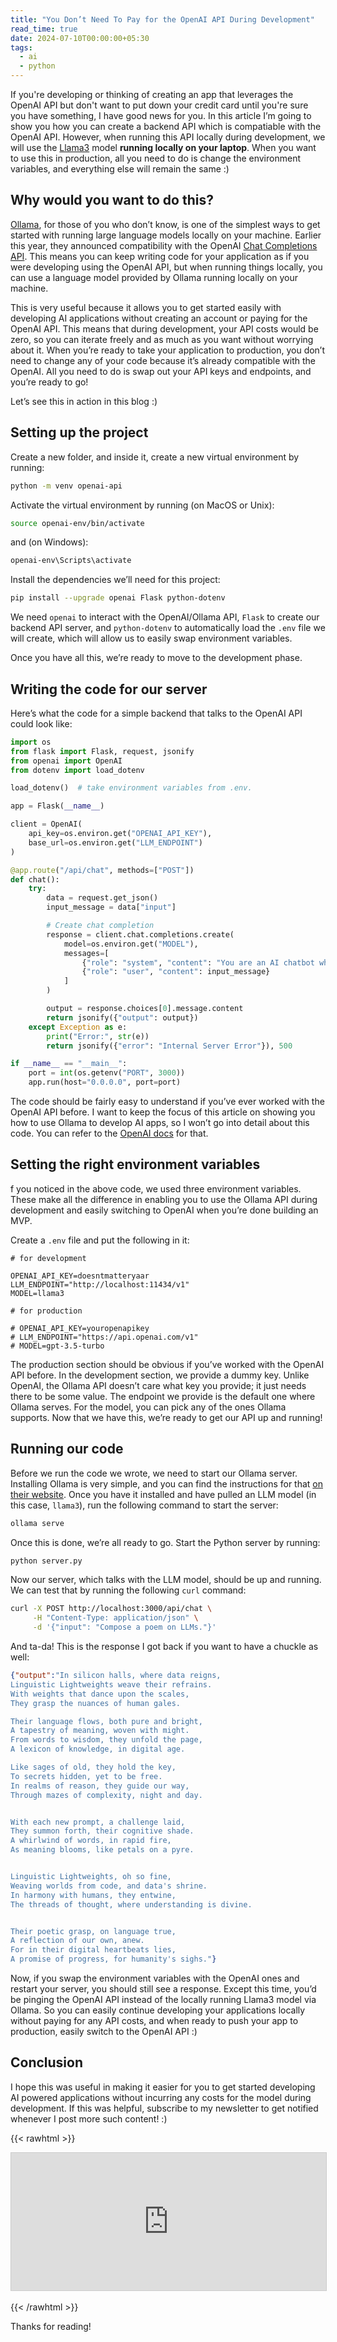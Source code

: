 ```yaml
---
title: "You Don’t Need To Pay for the OpenAI API During Development"
read_time: true
date: 2024-07-10T00:00:00+05:30
tags:
  - ai
  - python
---
```


If you're developing or thinking of creating an app that leverages the OpenAI API but don't want to put down your credit card until you're sure you have something, I have good news for you. In this article I’m going to show you how you can create a backend API which is compatiable with the OpenAI API. However, when running this API locally during development, we will use the [Llama3](https://llama.meta.com/llama3/) model **running locally on your laptop**. When you want to use this in production, all you need to do is change the environment variables, and everything else will remain the same :)

## Why would you want to do this?

[Ollama](https://ollama.com/), for those of you who don’t know, is one of the simplest ways to get started with running large language models locally on your machine. Earlier this year, they announced compatibility with the OpenAI [Chat Completions API](https://github.com/ollama/ollama/blob/main/docs/openai.md). This means you can keep writing code for your application as if you were developing using the OpenAI API, but when running things locally, you can use a language model provided by Ollama running locally on your machine.

This is very useful because it allows you to get started easily with developing AI applications without creating an account or paying for the OpenAI API. This means that during development, your API costs would be zero, so you can iterate freely and as much as you want without worrying about it. When you’re ready to take your application to production, you don’t need to change any of your code because it’s already compatible with the OpenAI. All you need to do is swap out your API keys and endpoints, and you’re ready to go!

Let’s see this in action in this blog :)

## Setting up the project

Create a new folder, and inside it, create a new virtual environment by running:

```bash
python -m venv openai-api
```

Activate the virtual environment by running (on MacOS or Unix):

```bash
source openai-env/bin/activate
```

and (on Windows):

```bash
openai-env\Scripts\activate
```

Install the dependencies we’ll need for this project:

```bash
pip install --upgrade openai Flask python-dotenv
```

We need `openai` to interact with the OpenAI/Ollama API, `Flask` to create our backend API server, and `python-dotenv` to automatically load the `.env` file we will create, which will allow us to easily swap environment variables.

Once you have all this, we’re ready to move to the development phase.

## Writing the code for our server

Here’s what the code for a simple backend that talks to the OpenAI API could look like:

```python
import os
from flask import Flask, request, jsonify
from openai import OpenAI
from dotenv import load_dotenv

load_dotenv()  # take environment variables from .env.

app = Flask(__name__)

client = OpenAI(
    api_key=os.environ.get("OPENAI_API_KEY"),
    base_url=os.environ.get("LLM_ENDPOINT")
)

@app.route("/api/chat", methods=["POST"])
def chat():
    try:
        data = request.get_json()
        input_message = data["input"]

        # Create chat completion
        response = client.chat.completions.create(
            model=os.environ.get("MODEL"),
            messages=[
                {"role": "system", "content": "You are an AI chatbot who specializes in writing poems."},
                {"role": "user", "content": input_message}
            ]
        )

        output = response.choices[0].message.content
        return jsonify({"output": output})
    except Exception as e:
        print("Error:", str(e))
        return jsonify({"error": "Internal Server Error"}), 500

if __name__ == "__main__":
    port = int(os.getenv("PORT", 3000))
    app.run(host="0.0.0.0", port=port)
```

The code should be fairly easy to understand if you’ve ever worked with the OpenAI API before. I want to keep the focus of this article on showing you how to use Ollama to develop AI apps, so I won’t go into detail about this code. You can refer to the [OpenAI docs](https://platform.openai.com/docs/quickstart/quickstart-language-selection) for that.

## Setting the right environment variables

f you noticed in the above code, we used three environment variables. These make all the difference in enabling you to use the Ollama API during development and easily switching to OpenAI when you’re done building an MVP.

Create a `.env` file and put the following in it:

```
# for development

OPENAI_API_KEY=doesntmatteryaar
LLM_ENDPOINT="http://localhost:11434/v1"
MODEL=llama3

# for production

# OPENAI_API_KEY=youropenapikey
# LLM_ENDPOINT="https://api.openai.com/v1"
# MODEL=gpt-3.5-turbo
```

The production section should be obvious if you’ve worked with the OpenAI API before. In the development section, we provide a dummy key. Unlike OpenAI, the Ollama API doesn’t care what key you provide; it just needs there to be some value. The endpoint we provide is the default one where Ollama serves. For the model, you can pick any of the ones Ollama supports. Now that we have this, we’re ready to get our API up and running!

## Running our code

Before we run the code we wrote, we need to start our Ollama server. Installing Ollama is very simple, and you can find the instructions for that [on their website](https://ollama.com/download). Once you have it installed and have pulled an LLM model (in this case, `llama3`), run the following command to start the server:

```bash
ollama serve
```

Once this is done, we’re all ready to go. Start the Python server by running:

```bash
python server.py
```

Now our server, which talks with the LLM model, should be up and running. We can test that by running the following `curl` command:

```bash
curl -X POST http://localhost:3000/api/chat \
     -H "Content-Type: application/json" \
     -d '{"input": "Compose a poem on LLMs."}'
```

And ta-da! This is the response I got back if you want to have a chuckle as well:

```json
{"output":"In silicon halls, where data reigns,
Linguistic Lightweights weave their refrains.
With weights that dance upon the scales,
They grasp the nuances of human gales.

Their language flows, both pure and bright,
A tapestry of meaning, woven with might.
From words to wisdom, they unfold the page,
A lexicon of knowledge, in digital age.

Like sages of old, they hold the key,
To secrets hidden, yet to be free.
In realms of reason, they guide our way,
Through mazes of complexity, night and day.


With each new prompt, a challenge laid,
They summon forth, their cognitive shade.
A whirlwind of words, in rapid fire,
As meaning blooms, like petals on a pyre.


Linguistic Lightweights, oh so fine,
Weaving worlds from code, and data's shrine.
In harmony with humans, they entwine,
The threads of thought, where understanding is divine.


Their poetic grasp, on language true,
A reflection of our own, anew.
For in their digital heartbeats lies,
A promise of progress, for humanity's sighs."}
```

Now, if you swap the environment variables with the OpenAI ones and restart your server, you should still see a response. Except this time, you’d be pinging the OpenAI API instead of the locally running Llama3 model via Ollama. So you can easily continue developing your applications locally without paying for any API costs, and when ready to push your app to production, easily switch to the OpenAI API :)

## Conclusion

I hope this was useful in making it easier for you to get started developing AI powered applications without incurring any costs for the model during development. If this was helpful, subscribe to my newsletter to get notified whenever I post more such content! :)

{{< rawhtml >}}

<iframe
scrolling="no"
style="width:100%!important;height:220px;border:1px #ccc solid !important"
src="https://buttondown.email/arsh?as_embed=true"
></iframe><br /><br />
{{< /rawhtml >}}

Thanks for reading!
